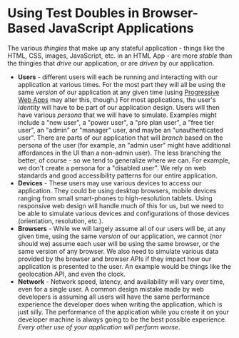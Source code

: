 # Using Test Doubles in Browser-Based JavaScript Applications

The various *thingies* that make up any stateful application - things like the HTML, CSS, images, JavaScript, etc. in an HTML App  - are more *stable* than the thingies that *drive* our application, or are *driven* by our application.



- **Users** - different users will each be running and interacting with our application at various times. For the most part they  will all be using the same *version* of our application at any given time (using [Progressive Web Apps](https://developer.mozilla.org/en-US/docs/Web/Progressive_web_apps) may alter this, though.) For most applications, the user's *identity* will have to be part of our application design. Users will then have various *persona* that we will have to simulate. Examples might include a "new user", a "power user", a "pro plan user", a "free tier user", an "admin" or "manager" user, and maybe an "unauthenticated user". There are parts of our application that will *branch* based on the persona of the user (for example, an "admin user" might have additional affordances in the UI than a non-admin user). The less branching the better, of course - so we tend to generalize where we can. For example, we don't create a persona for a "disabled user".  We rely on web standards and good accessibility patterns for our entire application.
- **Devices** - These users may use various devices to access our application. They could be using desktop browsers, mobile devices ranging from small smart-phones to high-resolution tablets. Using responsive web design will handle much of this for us, but we need to be able to simulate various devices and configurations of those devices (orientation, resolution, etc.).
- **Browsers**  - While we will largely assume all of our users will be, at any given time, using the same *version* of our application, we cannot (nor should we) assume each user will be using the same browser, or the same version of any browser. We also need to simulate various data provided by the browser and browser APIs if they impact how our application is presented to the user. An example would be things like the geolocation API, and even the clock.
- **Network** - Network speed, latency, and availability will vary over time, even for a single user. A common design mistake made by web developers  is assuming all users will have the same performance experience the developer does when writing the application, which is just silly. The performance of the application while you create it on your developer machine is always going to be the best possible experience. *Every other use  of your application will perform worse*.   
